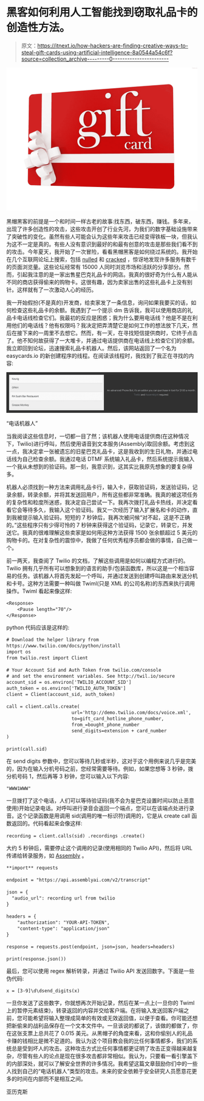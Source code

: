 # 黑客如何利用人工智能找到窃取礼品卡的创造性方法。

> 原文：<https://itnext.io/how-hackers-are-finding-creative-ways-to-steal-gift-cards-using-artificial-intelligence-8a0544a54c6f?source=collection_archive---------0----------------------->

![](img/1c71a84b36bacbc3a13aeabae46a340c.png)

黑帽黑客的前提是一个和时间一样古老的故事:找东西，破东西，赚钱。多年来，出现了许多创造性的攻击，这些攻击开创了行业先河，为我们的数字基础设施带来了突破性的变化。虽然有些人可能会认为这些年来攻击已经变得铁板一块，但我认为这不一定是真的。有些人没有意识到最好的和最有创意的攻击是那些我们看不到的攻击。今年夏天，我开始了一次冒险，看看黑帽黑客是如何绕过系统的。我开始在几个互联网论坛上搜索，包括 [nulled](http://nulled.to) 和 [cracked](http://cracked.to) ，惊讶地发现许多服务有数千的页面浏览量。这些论坛经常有 15000 人同时浏览市场和活跃的分享部分。然而，引起我注意的是一家出售星巴克礼品卡的网店。我真的很好奇为什么有人能从不同的商店获得偷来的购物卡。这很有趣，因为卖家出售的这些礼品卡上没有别针。这样就有了一次激动人心的经历。

我一开始假扮(不是真的)开发商，给卖家发了一条信息，询问如果我要买的话，如何检查这些礼品卡的余额。我遇到了一个提示 dm 告诉我，我可以使用商店的礼品卡电话线检查它们。我最初的反应是困惑；我为什么要用电话线？他是不是在利用他们的电话线？他有权限吗？我决定把弄清楚它是如何工作的想法放下几天，然后在接下来的一周里不去想它。然而，有一天，在寻找短信提供商时，它终于点击了。他不知何故获得了一大堆卡，并通过电话提供商在电话线上检查它们的余额。我立即回到论坛，迅速搜索礼品卡机器人。然后，该网站返回了一个名为 easycards.io 的新创建程序的线程。在阅读该线程时，我找到了我正在寻找的内容:

![](img/87f894fa0e78ace54d2da29aabce8cc8.png)

“电话机器人”

当我阅读这些信息时，一切都一目了然；该机器人使用电话提供商(在这种情况下，Twilio)进行呼叫，然后使用语音到文本服务(Assembly)取回余额。考虑到这一点，我决定拿一张被遗忘的旧星巴克礼品卡，这是我收到的生日礼物，并通过电话线为自己检查余额。我通过电话 DTMF 系统输入礼品卡，然后系统提示我输入一个我从未想到的验证码。那一刻，我意识到，这其实比我原先想象的要复杂得多。

机器人必须找到一种方法来调用礼品卡行，输入卡，获取验证码，发送验证码，记录余额，转录余额，并将其发送回用户，所有这些都非常准确。我真的被这项任务的复杂性和粒度所迷惑，我决定自己尝试一下。我再次拨打礼品卡热线，并决定看看它会等待多久，我输入这个验证码。我又一次经历了输入扩展名和卡的动作，直到我被提示输入验证码，短短的 7 秒钟后，我再次被问候“对不起，这是不正确的。”这些程序只有少得可怜的 7 秒钟来获得这个验证码，记录它，转录它，并发送它。我真的很难理解这些卖家是如何用这种方法获得 1500 张余额超过 5 美元的购物卡的。在对复杂性的震惊中，我做了任何优秀程序员都会做的事情，自己做一个。

前一两天，我查阅了 Twilio 的文档，了解这些调用是如何以编程方式进行的。Twilio 拥有几乎所有可以想象到的语言的助手/包装函数库，所以这是一个相当容易的任务。该机器人将首先发起一个呼叫，并通过发送到创建呼叫路由来发送分机和卡号。这种方法需要一种叫做 Twiml(只是 XML 的公司名称)的东西来执行调用操作。Twiml 看起来像这样:

```
<Response>
    <Pause length="70"/>
</Response>
```

python 代码应该是这样的:

```
# Download the helper library from https://www.twilio.com/docs/python/install
import os
from twilio.rest import Client

# Your Account Sid and Auth Token from twilio.com/console
# and set the environment variables. See http://twil.io/secure
account_sid = os.environ['TWILIO_ACCOUNT_SID']
auth_token = os.environ['TWILIO_AUTH_TOKEN']
client = Client(account_sid, auth_token)

call = client.calls.create(
                        url='http://demo.twilio.com/docs/voice.xml',
                        to=gift_card_hotline_phone_number,
                        from_=bought_phone_number
                        send_digits=extension + card_number                    
)

print(call.sid)
```

在 send digits 参数中，您可以等待几秒或半秒，这对于这个用例来说几乎是完美的，因为在输入分机号码之前，您经常需要等待。例如，如果您想等 3 秒钟，拨分机号码 1，然后再等 3 秒钟，您可以输入以下内容:

```
"WWW1WWW"
```

一旦拨打了这个电话，人们可以等待验证码(我不会为星巴克设置时间以防止恶意使用)开始记录电话。对呼叫进行录音会返回一个端点，您可以在该端点处进行录音。这个记录函数是用调用 sid(调用的唯一标识符)调用的，它是从 create call 函数返回的。代码看起来会像这样:

`recording = client.calls(sid)
.recordings
.create()`

大约 5 秒钟后，需要停止这个调用的记录(使用相同的 Twilio API)，然后将 URL 传递给转录服务，如 [Assembly](https://www.assemblyai.com/) 。

```
**import** requests

endpoint = "https://api.assemblyai.com/v2/transcript"

json = {
  "audio_url": recording url from twilio
}

headers = {
    "authorization": "YOUR-API-TOKEN",
    "content-type": "application/json"
}

response = requests.post(endpoint, json=json, headers=headers)

print(response.json())
```

最后，您可以使用 regex 解析转录，并通过 Twilio API 发送回数字。下面是一些伪代码:

```
x = [3-9]\d\dsend_digits(x)
```

一旦你发送了这些数字，你就想再次开始记录，然后在某一点上(一旦你的 Twiml 上的暂停元素结束)，转录返回的内容并交给客户端。在将输入发送回客户端之前，您可能希望将输入整理成简单的有效或无效返回值，以便于查看。你可能还想把新偷来的战利品保存在一个文本文件中。一旦该说的都说了，该做的都做了，你在这张支票上总共花了 0.015 美元。从黑帽子的角度来看，这和你偷别人的礼品卡赚的钱相比是微不足道的。我认为这个项目教会我的比任何事情都多，我们的系统总是受到坏人的攻击。这种攻击方式比任何事情都更证明了攻击正变得越来越复杂，尽管有些人的论点是现在很多攻击都非常相似。我认为，只要看一看引擎盖下的内部深处，就可以了解安全世界的许多情况。我希望这篇文章鼓励你们中的一些人找到自己的“电话机器人”类型的攻击。未来的安全依赖于安全研究人员愿意花更多的时间在内部而不是相互之间。

亚历克斯